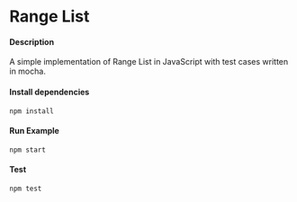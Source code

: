 # Range List

#### Description

A simple implementation of Range List in JavaScript with test cases written in mocha.

#### Install dependencies

```
npm install
```

#### Run Example

```
npm start
```

#### Test

```
npm test
```

